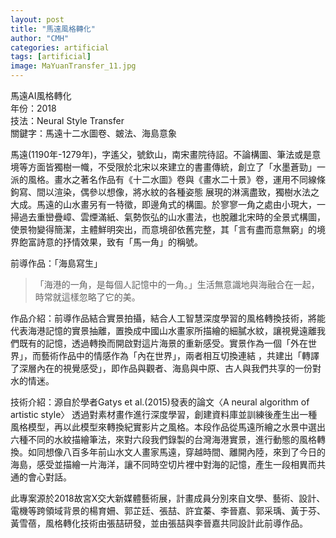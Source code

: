 ```yaml
---
layout: post
title: "馬遠風格轉化"
author: "CMH"
categories: artificial
tags: [artificial]
image: MaYuanTransfer_11.jpg
---
```


馬遠AI風格轉化  
年份：2018  
技法：Neural Style Transfer  
關鍵字：馬遠十二水圖卷、皴法、海島意象

馬遠(1190年-1279年)，字遙父，號欽山，南宋畫院待詔。不論構圖、筆法或是意境等方面皆獨樹一幟，不受限於北宋以來建立的書畫傳統，創立了「水墨蒼勁」一派的風格。畫水之著名作品有《十二水圖》卷與《畫水二十景》卷，運用不同線條鉤寫、間以渲染，偶參以想像，將水紋的各種姿態 展現的淋漓盡致，獨樹水法之大成。馬遠的山水畫另有一特徵，即邊角式的構圖。於寥寥一角之處由小現大，一掃過去重巒疊嶂、雲煙滿紙、氣勢恢弘的山水畫法，也脫離北宋時的全景式構圖，使景物變得簡潔，主體鮮明突出，而意境卻依舊完整，其「言有盡而意無窮」的境界飽富詩意的抒情效果，致有「馬一角」的稱號。

前導作品：「海島寫生」
> 「海港的一角，是每個人記憶中的一角。」生活無意識地與海融合在一起，時常就這樣忽略了它的美。  

作品介紹：前導作品結合實景拍攝，結合人工智慧深度學習的風格轉換技術，將能代表海港記憶的實景抽離，置換成中國山水畫家所描繪的細膩水紋，讓視覺遠離我們既有的記憶，透過轉換而開啟對這片海景的重新感受。實景作為一個「外在世界」，而藝術作品中的情感作為「內在世界」，兩者相互切換連結 ，共建出「轉譯了深層內在的視覺感受」，即作品與觀者、海島與中原、古人與我們共享的一份對水的情迷。

技術介紹：源自於學者Gatys et al.(2015)發表的論文〈A neural algorithm of artistic style〉 透過對素材畫作進行深度學習，創建資料庫並訓練後產生出一種風格模型，再以此模型來轉換紀實影片之風格。本段作品從馬遠所繪之水景中選出六種不同的水紋描繪筆法，來對六段我們錄製的台灣海港實景，進行動態的風格轉換。如同想像八百多年前山水文人畫家馬遠，穿越時間、離開內陸，來到了今日的海島，感受並描繪一片海洋，讓不同時空切片裡中對海的記憶，產生一段相異而共通的會心對話。

此專案源於2018故宮X交大新媒體藝術展，計畫成員分別來自文學、藝術、設計、電機等跨領域背景的楊育姍、郭芷廷、張喆、許宜蓁、李晉嘉、郭采瑀、黃于芬、黃雪蓓，風格轉化技術由張喆研發，並由張喆與李晉嘉共同設計此前導作品。



